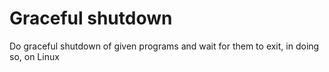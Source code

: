 # Graceful shutdown
Do graceful shutdown of given programs and wait for them to exit, in doing so, on Linux
